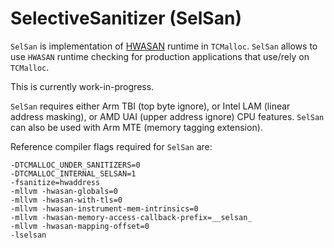 # SelectiveSanitizer (SelSan)

`SelSan` is implementation of
[HWASAN](https://clang.llvm.org/docs/HardwareAssistedAddressSanitizerDesign.html)
runtime in `TCMalloc`. `SelSan` allows to use `HWASAN` runtime checking for
production applications that use/rely on `TCMalloc`.

This is currently work-in-progress.

`SelSan` requires either Arm TBI (top byte ignore), or Intel LAM (linear address
masking), or AMD UAI (upper address ignore) CPU features. `SelSan` can also be
used with Arm MTE (memory tagging extension).

Reference compiler flags required for `SelSan` are:

```
-DTCMALLOC_UNDER_SANITIZERS=0
-DTCMALLOC_INTERNAL_SELSAN=1
-fsanitize=hwaddress
-mllvm -hwasan-globals=0
-mllvm -hwasan-with-tls=0
-mllvm -hwasan-instrument-mem-intrinsics=0
-mllvm -hwasan-memory-access-callback-prefix=__selsan_
-mllvm -hwasan-mapping-offset=0
-lselsan
```
